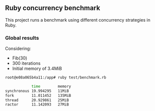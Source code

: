 ## Ruby concurrency benchmark

This project runs a benchmark using different concurrency strategies in Ruby.

### Global results

Considering:

- Fib(30)
- 300 iterations
- Initial memory of 3.4MiB

```bash
root@e08a065b4a11:/app# ruby test/benchmark.rb

            time        memory
synchronous 19.994295   11MiB
fork        11.011452   135MiB
thread      20.929861   25MiB
ractor      11.142093   27MiB
```
